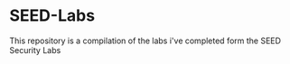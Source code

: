 # SEED-Labs
This repository is a compilation of the labs i've completed form the SEED Security Labs

